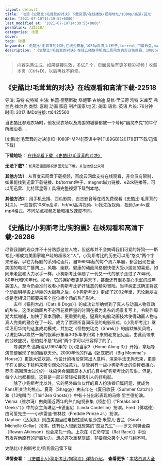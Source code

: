 ```yaml
---
layout: default
title: '动漫《史酷比!毛茸茸的对决》下载资源/在线播放/视频地址/1080p/高清/蓝光'
date: "2021-07-10T14:39:55+0800"
last_modified_at: "2021-07-10T14:39:55+0800"
permalink: /22518/
categories: 动漫
cover:
tags: 动漫
keywords: '史酷比!毛茸茸的对决,在线免费看,1080p高清,bt种子,torrent,百度云盘,magnet,磁力链,迅雷下载资源'
description: '《史酷比!毛茸茸的对决》在线云播放手机西瓜影院吉吉影音免费看，1080p高清bd/hd未删减完整版和tc抢先枪版，mkv/mp4格式，附带bt/torrent种子、magnet/磁力链、百度云盘、网盘资源迅雷下载链接'
---
```


>内容采集生成，如果链接失效，多试几个，页面最后有更多精彩视频！收藏本页（Ctrl+D)，以后再找不麻烦。


## 《史酷比!毛茸茸的对决》在线观看和高清下载-22518

导演: 马特·皮特斯 主演: 格蕾·德丽斯勒 塔妮亚·古纳迪 马修·里沃德 凯特 米库契 弗兰克·维尔克 类型: 喜剧 动画 家庭 制片国家/地区: 美国 语言: 英语 片长: 76分钟 时间: 2017 IMDb链接: tt6425560

当史酷比参观农场时，他发现农场以及周围的城镇都被一个号称“幽灵杰克”的牛仔所统治着….


[史酷比!毛茸茸的对决][HD-1080P-MP4][英语中字][1.89GB][2017][BT下载/迅雷下载]

**下载地址**： [在线观看下载 《史酷比!毛茸茸的对决》](https://www.btdx8.com/torrent/scooby-doo_shaggys_showdown_2017.html) 


**无法下载?**：`如果迅雷因版权原因无法下载，关注微信公众号 `

**其他方法1**：从百度云网盘下载视频，百度云网盘支持在线观看，非会员有限制，如果能找到迅雷下载链接、bt/torrent种子、magnet磁力链接、e2dk链接等，可以用迅雷、比特彗星等工具将完整视频下载到本地。

**其他方法2**：用手机云播、西瓜影院、吉吉影音等在线免费观看《史酷比!毛茸茸的对决》，一般提供1080p高清、hd/bd高清视频、tc抢先版视频，视频为mkv或mp4格式，不同站点视频质量和播放速度不同。


## 《史酷比/小狗斯考比/狗狗震》在线观看和高清下载-26286

尽管我国的观众并不十分熟悉这位人物，但这却并不会妨碍我们可爱的好狗&mdash;—斯考比-嘟成为美国家喻户晓的超级名&ldquo;人&rdquo;。小狗斯考比的历史可以用“悠久”两个字来形容。以它为标题的系列动画片，自1969年起的每个周六早晨，都会出现在全美国的电视广播网上。风趣、幽默、健康的动画风格很快便大受小朋友的喜爱。如同米老鼠和大力水手一样，小狗斯考比伴随了一代又一代的孩子走过了70年代、80年代和90年代。如今，它的拥护者更是遍天下，甚至还有很多童心未泯的成年美国人，至今仍会准时收看小狗斯考比铲奸除恶的精彩冒险。当华纳正式确定将这个动画明星搬上华丽的大银幕之后，《小狗斯考比》更成了2002年里，无论新朋友或是老相识们都要来买个座位捧个场的热门影片。<br />　　去年《猫狗大战（Cats & Dogs）》的成功让华纳尝到了真人与动画人物互动的甜头。这类的动画片不必再花费巨量的时间在极为复杂的场景复写上，令制作周期大幅缩短，加快了资本回收。更重要的是，逼真的电脑动画技术使得动画人物与真人完美的融合在了一起，成为了票房所喜闻乐见的电影形式。《小狗斯考比》继续沿用华纳的这套成功模式，并加之《怪物史瑞克（Shrek）》的幽默搞笑风格，尽洗铅华以焕然一新的银幕形象与30多年来积累下来的老友记见面。由此而带来的公映盛况，恐怕就不是“热闹”两个字可以形容得了的了。<br />　　导演罗杰·高斯理从1997年的《小鬼当家3（Home Along 3）》开始，拿起导演筒便展现了他的幽默天分。2000年他的作品《卧底肥妈（Big Momma"s House）》更是大受欢迎。他设计的桥段常常出人意料，渲染手法无拘无束，更善于在关键处下猛料来吸引观众的注意力。尽管另有一些小狗斯考比的崇拜者担心，罗杰·高斯理太过分的一味搞笑会偏离原本人们心目中好狗斯考比的形象。但是，每个人也都相信，这将是一部非常轻松且吸引人的好电影。<br />　　除了小狗斯考比以外，它的另外四位伙伴的真人扮演者归属问题，就成为Fans所关注的焦点。夏奇（Shaggy）由去年在《夏日收获（Summer Catch）》和《13鬼叫门（Thir13en Ghosts）》中有十分出彩表现的马修·里兰德扮演。<br />Velma（维尔玛）由美国近两年的热门电视影集《怪胎们（"Freaks and Geeks"）》中的女主角琳达·卡德里尼（Linda Cardellini）扮演。Fred（佛瑞德）由可爱先生——小佛雷迪·普林兹（Freddie Prinze Jr.）扮演。<br />Daphne（达芙妮）则由美国当红电视性感明星莎拉·米雪儿&middot;吉兰（Sarah Michelle Gellar）扮演。还有让人想到就想笑的&ldquo;憨豆先生”——罗文·阿特金森（Rowan Atkinson）也会来轧一角。上次在《亡命夺宝（Rat Race）》中没<br />有发挥他原有的逗趣功力，想必这次重整旗鼓，非要观众笑个人仰马翻不可。</p>


史酷比/小狗斯考比/狗狗震迅雷下载

**详情查看**： [《史酷比/小狗斯考比/狗狗震》详情介绍](/movie/26286/)， **查看更多**：[本站资源大全](/movie/t/all/)

